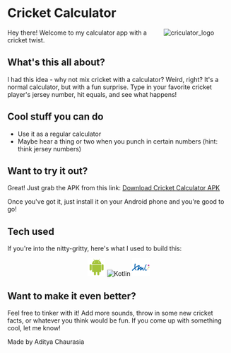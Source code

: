 # Cricket Calculator

<img src="https://github.com/user-attachments/assets/59c93aad-272a-455e-989c-2135b6f3039b" alt="criculator_logo" width="150" align="right">

Hey there! Welcome to my calculator app with a cricket twist.

## What's this all about?

I had this idea - why not mix cricket with a calculator? Weird, right? It's a normal calculator, but with a fun surprise. Type in your favorite cricket player's jersey number, hit equals, and see what happens!

## Cool stuff you can do

- Use it as a regular calculator
- Maybe hear a thing or two when you punch in certain numbers (hint: think jersey numbers)

## Want to try it out?

Great! Just grab the APK from this link: [Download Cricket Calculator APK](https://drive.google.com/drive/folders/1BWJ6JyQX7le0sn3isJMG-IM_K3BBEZ6S?usp=drive_link)

Once you've got it, just install it on your Android phone and you're good to go!

## Tech used

If you're into the nitty-gritty, here's what I used to build this:

<div align="center">
  <img src="https://raw.githubusercontent.com/devicons/devicon/master/icons/android/android-original.svg" alt="Android Studio" width="40" height="40"/>
  <img src="https://www.vectorlogo.zone/logos/kotlinlang/kotlinlang-icon.svg" alt="Kotlin" width="40" height="40"/>
  <img src="https://raw.githubusercontent.com/devicons/devicon/master/icons/xml/xml-original.svg" alt="XML" width="40" height="40"/>
</div>

## Want to make it even better?

Feel free to tinker with it! Add more sounds, throw in some new cricket facts, or whatever you think would be fun. If you come up with something cool, let me know!

Made by Aditya Chaurasia
